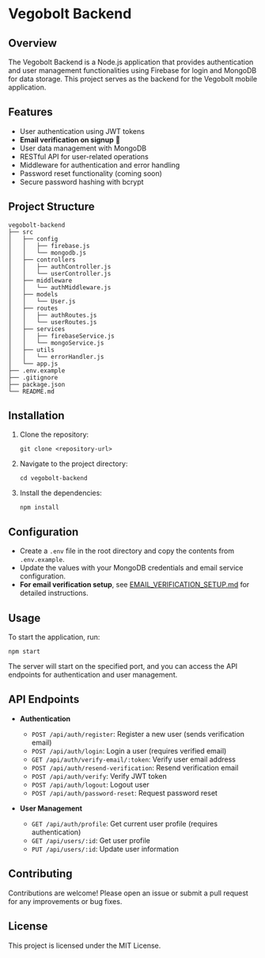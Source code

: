 # Vegobolt Backend

## Overview
The Vegobolt Backend is a Node.js application that provides authentication and user management functionalities using Firebase for login and MongoDB for data storage. This project serves as the backend for the Vegobolt mobile application.

## Features
- User authentication using JWT tokens
- **Email verification on signup** 📧
- User data management with MongoDB
- RESTful API for user-related operations
- Middleware for authentication and error handling
- Password reset functionality (coming soon)
- Secure password hashing with bcrypt

## Project Structure
```
vegobolt-backend
├── src
│   ├── config
│   │   ├── firebase.js
│   │   └── mongodb.js
│   ├── controllers
│   │   ├── authController.js
│   │   └── userController.js
│   ├── middleware
│   │   └── authMiddleware.js
│   ├── models
│   │   └── User.js
│   ├── routes
│   │   ├── authRoutes.js
│   │   └── userRoutes.js
│   ├── services
│   │   ├── firebaseService.js
│   │   └── mongoService.js
│   ├── utils
│   │   └── errorHandler.js
│   └── app.js
├── .env.example
├── .gitignore
├── package.json
└── README.md
```

## Installation
1. Clone the repository:
   ```
   git clone <repository-url>
   ```
2. Navigate to the project directory:
   ```
   cd vegobolt-backend
   ```
3. Install the dependencies:
   ```
   npm install
   ```

## Configuration
- Create a `.env` file in the root directory and copy the contents from `.env.example`. 
- Update the values with your MongoDB credentials and email service configuration.
- **For email verification setup**, see [EMAIL_VERIFICATION_SETUP.md](./EMAIL_VERIFICATION_SETUP.md) for detailed instructions.

## Usage
To start the application, run:
```
npm start
```

The server will start on the specified port, and you can access the API endpoints for authentication and user management.

## API Endpoints
- **Authentication**
  - `POST /api/auth/register`: Register a new user (sends verification email)
  - `POST /api/auth/login`: Login a user (requires verified email)
  - `GET /api/auth/verify-email/:token`: Verify user email address
  - `POST /api/auth/resend-verification`: Resend verification email
  - `POST /api/auth/verify`: Verify JWT token
  - `POST /api/auth/logout`: Logout user
  - `POST /api/auth/password-reset`: Request password reset

- **User Management**
  - `GET /api/auth/profile`: Get current user profile (requires authentication)
  - `GET /api/users/:id`: Get user profile
  - `PUT /api/users/:id`: Update user information

## Contributing
Contributions are welcome! Please open an issue or submit a pull request for any improvements or bug fixes.

## License
This project is licensed under the MIT License.